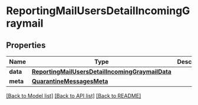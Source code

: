 # ReportingMailUsersDetailIncomingGraymail

## Properties
Name | Type | Description | Notes
------------ | ------------- | ------------- | -------------
**data** | [**ReportingMailUsersDetailIncomingGraymailData**](ReportingMailUsersDetailIncomingGraymailData.md) |  | [optional] 
**meta** | [**QuarantineMessagesMeta**](QuarantineMessagesMeta.md) |  | [optional] 

[[Back to Model list]](../README.md#documentation-for-models) [[Back to API list]](../README.md#documentation-for-api-endpoints) [[Back to README]](../README.md)

